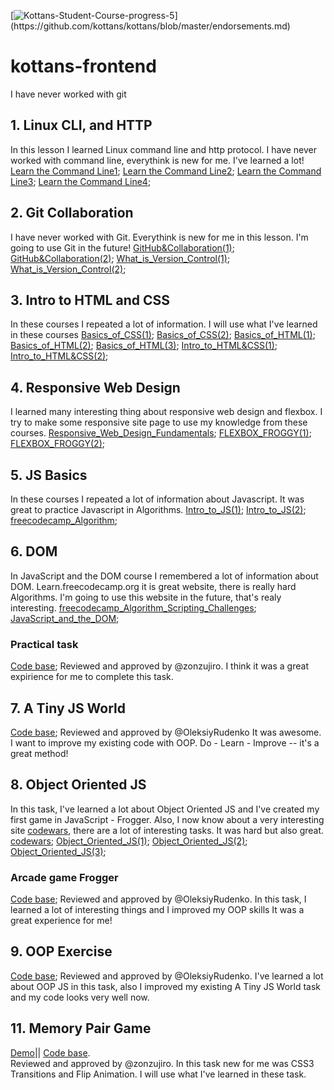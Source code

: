 [![Kottans-Student-Course-progress-5](https://img.shields.io/badge/%3D(%5E.%5E)%3D-Course%20Top--5%20performer-green.svg)](https://github.com/kottans/kottans/blob/master/endorsements.md)
# kottans-frontend
I have never worked with git

## 1. Linux CLI, and HTTP
In this lesson I learned Linux command line and http protocol. I have never worked with command line, everythink is new for me. I've learned a lot!
[Learn the Command Line1](task_linux_cli/Learn_the_Command_Line(1).PNG);
[Learn the Command Line2](task_linux_cli/Learn_the_Command_Line(2).PNG);
[Learn the Command Line3](task_linux_cli/Learn_the_Command_Line(3).PNG);
[Learn the Command Line4](task_linux_cli/Learn_the_Command_Line(4).PNG);
## 2. Git Collaboration
I have never worked with Git. Everythink is new for me in this lesson. I'm going to use Git in the future!
[GitHub&Collaboration(1)](task_git_collaboration/GitHub&Collaboration(1).png);
[GitHub&Collaboration(2)](task_git_collaboration/GitHub&Collaboration(2).png);
[What_is_Version_Control(1)](task_git_collaboration/What_is_Version_Control(1).png);
[What_is_Version_Control(2)](task_git_collaboration/What_is_Version_Control(2).png);

## 3. Intro to HTML and CSS
In these courses  I repeated  a lot of  information. I will use what I've learned in these courses
[Basics_of_CSS(1)](task_html_css_intro/Basics_of_CSS(1).png);
[Basics_of_CSS(2)](task_html_css_intro/Basics_of_CSS(2).png);
[Basics_of_HTML(1)](task_html_css_intro/Basics_of_HTML(1).png);
[Basics_of_HTML(2)](task_html_css_intro/Basics_of_HTML(2).png);
[Basics_of_HTML(3)](task_html_css_intro/Basics_of_HTML(3).png);
[Intro_to_HTML&CSS(1)](task_html_css_intro/Intro_to_HTML&CSS(1).png);
[Intro_to_HTML&CSS(2)](task_html_css_intro/Intro_to_HTML&CSS(2).png);

## 4. Responsive Web Design
I learned many interesting thing about responsive web design and flexbox. I try to make some responsive site page to use my knowledge from these courses.
[Responsive_Web_Design_Fundamentals](task_responsive_web_design/Responsive_Web_Design_Fundamentals.png);
[FLEXBOX_FROGGY(1)](task_responsive_web_design/FLEXBOX_FROGGY(1).png);
[FLEXBOX_FROGGY(2)](task_responsive_web_design/FLEXBOX_FROGGY(2).png);
## 5. JS Basics
In these courses  I repeated  a lot of  information about Javascript. It was great to practice Javascript in Algorithms.
[Intro_to_JS(1)](task_js_basics/Intro_to_JS(1).png);
[Intro_to_JS(2)](task_js_basics/Intro_to_JS(2).png);
[freecodecamp_Algorithm](task_js_basics/freecodecamp_Algorithm.png);
## 6. DOM
In JavaScript and the DOM course I remembered a lot of information about DOM. Learn.freecodecamp.org  it is great website, there is really hard Algorithms. I'm going to use this website in the future, that's realy interesting.
[freecodecamp_Algorithm_Scripting_Challenges](task_js_dom/freecodecamp_Algorithm_Scripting_Challenges.png);
[JavaScript_and_the_DOM](task_js_dom/JavaScript_and_the_DOM.png);
### Practical task
[Code base](https://github.com/MitchfFirstGit/site); Reviewed and approved by @zonzujiro. 
 I think it was a great expirience for me to complete this task.
## 7. A Tiny JS World
[Code base](https://github.com/MitchfFirstGit/a-tiny-JS-world/blob/gh-pages/index.js);
Reviewed and approved by @OleksiyRudenko
It was awesome. I want to improve my existing code with OOP. Do - Learn - Improve -- it's a great method!
## 8. Object Oriented JS
In this task, I've learned a lot about Object Oriented JS and I've created my first game in JavaScript - Frogger. Also, I now know about a very interesting  site [codewars](https://www.codewars.com/), there are a lot of interesting tasks. It was hard but also great.
[codewars](task_js_oop/codewars.png);
[Object_Oriented_JS(1)](task_js_oop/Object_Oriented_JS(1).png);
[Object_Oriented_JS(2)](task_js_oop/Object_Oriented_JS(2).png);
[Object_Oriented_JS(3)](task_js_oop/Object_Oriented_JS(3).png);
### Arcade game Frogger
[Code base](https://github.com/MitchfFirstGit/frontend-2019-homeworks/tree/task_js_oop/submissions/MitchfFirstGit/Object_Oriented_JavaScript);
Reviewed and approved by @OleksiyRudenko. In this task, I learned a lot of interesting things and I improved my OOP skills  It was a great experience for me!
## 9. OOP Exercise
[Code base](https://github.com/MitchfFirstGit/frontend-2019-homeworks/blob/OOP_Exercise/submissions/MitchfFirstGit/OOP_Exercise/index.js);
Reviewed and approved by @OleksiyRudenko.  I've learned a lot about OOP JS in this task, also I improved my existing  A Tiny JS World task and my code looks very well now.
 ## 11. Memory Pair Game
 [Demo](https://mitchffirstgit.github.io/Memory_Game_Kottans/)||  [Code base](https://github.com/MitchfFirstGit/Memory_Game_Kottans).  
 Reviewed and approved by @zonzujiro. 
 In this task new for me was CSS3 Transitions and Flip Animation.  I will use what I've learned in these task.



